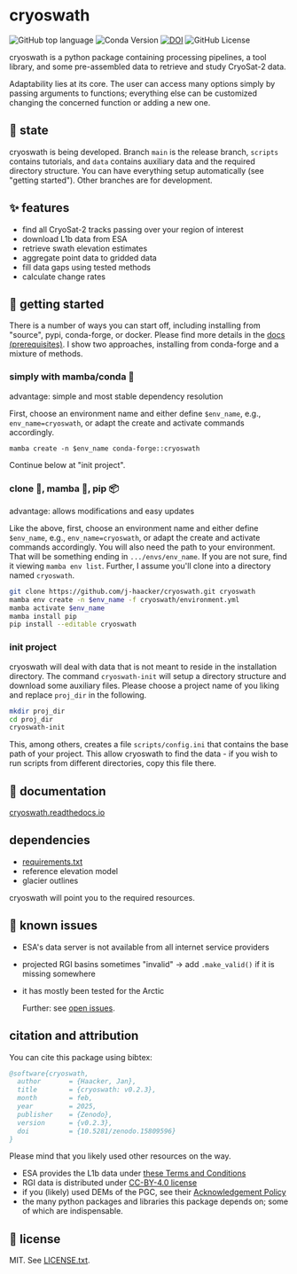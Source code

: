 # cryoswath

![GitHub top language](https://img.shields.io/github/languages/top/j-haacker/cryoswath)
![Conda Version](https://img.shields.io/conda/vn/conda-forge/cryoswath)
[![DOI](https://zenodo.org/badge/DOI/10.5281/zenodo.14825358.svg)](https://doi.org/10.5281/zenodo.14825358)
![GitHub License](https://img.shields.io/github/license/j-haacker/cryoswath)

cryoswath is a python package containing processing pipelines, a tool
library, and some pre-assembled data to retrieve and study CryoSat-2
data.

Adaptability lies at its core. The user can access many options simply
by passing arguments to functions; everything else can be customized
changing the concerned function or adding a new one.

## 🌱 state

cryoswath is being developed. Branch `main` is the release branch,
`scripts` contains tutorials, and `data` contains auxiliary data and the
required directory structure. You can have everything setup
automatically (see "getting started"). Other branches are for
development.

## ✨ features

- find all CryoSat-2 tracks passing over your region of interest
- download L1b data from ESA
- retrieve swath elevation estimates
- aggregate point data to gridded data
- fill data gaps using tested methods
- calculate change rates

## 🚀 getting started

There is a number of ways you can start off, including installing from
"source", pypi, conda-forge, or docker. Please find more details in the
[docs
(prerequisites)](https://cryoswath.readthedocs.io/en/latest/prerequisites.html).
I show two approaches, installing from conda-forge and a mixture of methods.

### simply with mamba/conda 🐍

advantage: simple and most stable dependency resolution

First, choose an environment name and either define `$env_name`, e.g.,
`env_name=cryoswath`, or adapt the create and activate commands
accordingly.

`mamba create -n $env_name conda-forge::cryoswath`

Continue below at "init project".

### clone 🐙, mamba 🐍, pip 📦

advantage: allows modifications and easy updates

Like the above, first, choose an environment name and either define
`$env_name`, e.g., `env_name=cryoswath`, or adapt the create and
activate commands accordingly. You will also need the path to your
environment. That will be something ending in `.../envs/env_name`. If
you are not sure, find it viewing `mamba env list`. Further, I assume
you'll clone into a directory named `cryoswath`.

```sh
git clone https://github.com/j-haacker/cryoswath.git cryoswath
mamba env create -n $env_name -f cryoswath/environment.yml
mamba activate $env_name
mamba install pip
pip install --editable cryoswath
```

### init project

cryoswath will deal with data that is not meant to reside in the
installation directory. The command `cryoswath-init` will setup a
directory structure and download some auxiliary files. Please choose a
project name of you liking and replace `proj_dir` in the following.

```sh
mkdir proj_dir
cd proj_dir
cryoswath-init
```

This, among others, creates a file `scripts/config.ini` that contains
the base path of your project. This allow cryoswath to find the data -
if you wish to run scripts from different directories, copy this file
there.

## 📖 documentation

[cryoswath.readthedocs.io](https://cryoswath.readthedocs.io/)

## dependencies

- [requirements.txt](https://github.com/j-haacker/cryoswath/blob/main/requirements.txt)
- reference elevation model
- glacier outlines

cryoswath will point you to the required resources.

## 🐛 known issues

- ESA's data server is not available from all internet service providers
- projected RGI basins sometimes "invalid"
    -> add `.make_valid()` if it is missing somewhere
- it has mostly been tested for the Arctic

  Further: see [open issues](https://github.com/j-haacker/cryoswath/issues).

## citation and attribution

You can cite this package using bibtex:

```bibtex
@software{cryoswath,
  author       = {Haacker, Jan},
  title        = {cryoswath: v0.2.3},
  month        = feb,
  year         = 2025,
  publisher    = {Zenodo},
  version      = {v0.2.3},
  doi          = {10.5281/zenodo.15809596}
}
```

Please mind that you likely used other resources on the way.

- ESA provides the L1b data under [these Terms and Conditions](https://github.com/j-haacker/cryoswath/blob/main/data/L1b/Terms-and-Conditions-for-the-use-of-ESA-Data.pdf)
- RGI data is distributed under [CC-BY-4.0 license](https://creativecommons.org/licenses/by/4.0/)
- if you (likely) used DEMs of the PGC, see their [Acknowledgement Policy](https://www.pgc.umn.edu/guides/user-services/acknowledgement-policy/)
- the many python packages and libraries this package depends on; some of which are indispensable.

## 📜 license

MIT. See [LICENSE.txt](https://github.com/j-haacker/cryoswath/blob/main/LICENSE.txt).
